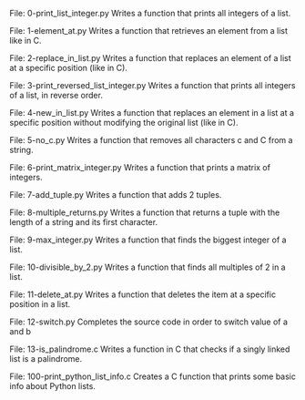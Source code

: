 File: 0-print_list_integer.py Writes a function that prints all integers of a list.

File: 1-element_at.py Writes a function that retrieves an element from a list like in C.

File: 2-replace_in_list.py Writes a function that replaces an element of a list at a specific position (like in C).

File: 3-print_reversed_list_integer.py Writes a function that prints all integers of a list, in reverse order.

File: 4-new_in_list.py Writes a function that replaces an element in a list at a specific position without modifying the original list (like in C).

File: 5-no_c.py Writes a function that removes all characters c and C from a string.

File: 6-print_matrix_integer.py Writes a function that prints a matrix of integers.

File: 7-add_tuple.py Writes a function that adds 2 tuples.

File: 8-multiple_returns.py Writes a function that returns a tuple with the length of a string and its first character.

File: 9-max_integer.py Writes a function that finds the biggest integer of a list.

File: 10-divisible_by_2.py Writes a function that finds all multiples of 2 in a list.

File: 11-delete_at.py Writes a function that deletes the item at a specific position in a list.

File: 12-switch.py Completes the source code in order to switch value of a and b

File: 13-is_palindrome.c Writes a function in C that checks if a singly linked list is a palindrome.

File: 100-print_python_list_info.c Creates a C function that prints some basic info about Python lists.